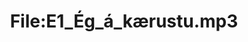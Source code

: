 ---
title: File:E1_Ég_á_kærustu.mp3
recording of: Ég á kærustu.
reading speed: slow
speaker: E
license: CC0
---